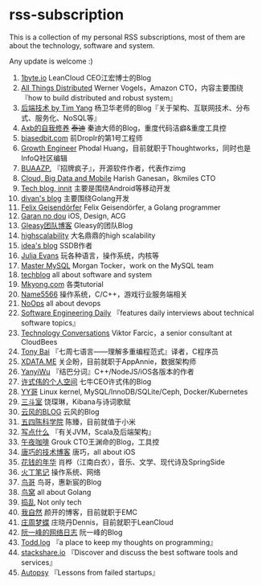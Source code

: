 # rss-subscription

This is a collection of my personal RSS subscriptions, most of them are about the technology, software and system.

Any update is welcome :)

1. [1byte.io](http://1byte.io/) LeanCloud CEO江宏博士的Blog
2. [All Things Distributed](http://www.allthingsdistributed.com/) Werner Vogels，Amazon CTO，内容主要围绕『how to build distributed and robust system』
3. [后端技术 by Tim Yang](http://timyang.net/) 杨卫华老师的Blog『关于架构、互联网技术、分布式、服务化、NoSQL等』
4. [Axb的自我修养](blog.2baxb.me) ~~泰迪~~ 秦迪大师的Blog，重度代码洁癖&重度工具控
5. [biasedbit.com](http://biasedbit.com/) 前Droplr的第1号工程师
6. [Growth Engineer](http://www.phodal.com/blog/) Phodal Huang，目前就职于Thoughtworks，同时也是InfoQ社区编辑
7. [BUAAZP.](http://blog.buaa.us/) 『招牌疯子』，开源软件作者，代表作zimg
8. [Cloud, Big Data and Mobile](http://harish11g.blogspot.com/) Harish Ganesan，8kmiles CTO
9. [Tech blog, innit](http://blog.denevell.org/) 主要是围绕Android等移动开发
10. [divan's blog](divan.github.io) 主要围绕Golang开发
11. [Felix Geisendörfer](http://felixge.de/) Felix Geisendörfer, a Golang programmer
12. [Garan no dou](http://blog.ibireme.com) iOS, Design, ACG
13. [Gleasy团队博客](http://rdc.gleasy.com) Gleasy的团队Blog
14. [highscalability](http://highscalability.com/blog/) 大名鼎鼎的high scalability
15. [idea's blog](http://www.ideawu.net/blog) SSDB作者
16. [Julia Evans](http://jvns.ca/) 玩各种语言，操作系统，内核等
17. [Master MySQL](http://www.tocker.ca) Morgan Tocker，work on the MySQL team
18. [techblog](http://blog.mgm-tp.com) all about software and system
19. [Mkyong.com](http://www.mkyong.com) 各类tutorial
20. [Name5566](http://name5566.com) 操作系统，C/C++，游戏行业服务端相关
21. [NoOps](http://noops.me) all about devops
22. [Software Engineering Daily](http://softwareengineeringdaily.com) 『features daily interviews about technical software topics』
23. [Technology Conversations](http://technologyconversations.com) Viktor Farcic，a senior consultant at CloudBees
24. [Tony Bai](http://tonybai.com) 『七周七语言——理解多重编程范式』译者，C程序员
25. [XDATA.ME](http://www.xdata.me) 关企盼，目前就职于AppAnnie，数据架构师
26. [YanyiWu](http://yanyiwu.com/) 『结巴分词』C++/NodeJS/iOS各版本的作者
27. [许式伟的个人空间](http://xushiwei.com) 七牛CEO许式伟的Blog
28. [YY哥](http://hustcat.github.io) Linux kernel, MySQL/InnoDB/SQLite/Ceph, Docker/Kubernetes
29. [三斗室](http://chenlinux.com) 饶琛琳，Kibana与诗词歌赋
30. [云风的BLOG](http://blog.codingnow.com) 云风的Blog
31. [五四陈科学院](http://54chen.com/) 陈臻，目前就值于小米
32. [写点什么](http://hongjiang.info) 『有关JVM，Scala及后端架构』
33. [午夜咖啡](http://jolestar.com/) Grouk CTO王渊命的Blog，工具控
34. [唐巧的技术博客](http://blog.devtang.com/) 唐巧，all about iOS
35. [花钱的年华](http://calvin1978.blogcn.com) 肖桦（江南白衣），音乐、文学、现代诗及SpringSide
36. [火丁笔记](http://huoding.com) 操作系统、网络
37. [鸟哥](http://www.laruence.com) 鸟哥，惠新宸的Blog
38. [鸟窝](http://colobu.com/) all about Golang
39. [捣乱](http://daoluan.net/blog) Not only tech
40. [我自然](http://www.yankay.com) 颜开的博客，目前就职于EMC
41. [庄周梦蝶](http://blog.fnil.net/) 庄晓丹Dennis，目前就职于LeanCloud
42. [阮一峰的网络日志](http://www.ruanyifeng.com/blog/) 阮一峰的Blog
43. [Todd.log](http://www.cnblogs.com/weidagang2046/) 『a place to keep my thoughts on programming』
44. [stackshare.io](http://stackshare.io/posts) 『Discover and discuss the best software tools and services』
45. [Autopsy](http://autopsy.io/) 『Lessons from failed startups』
